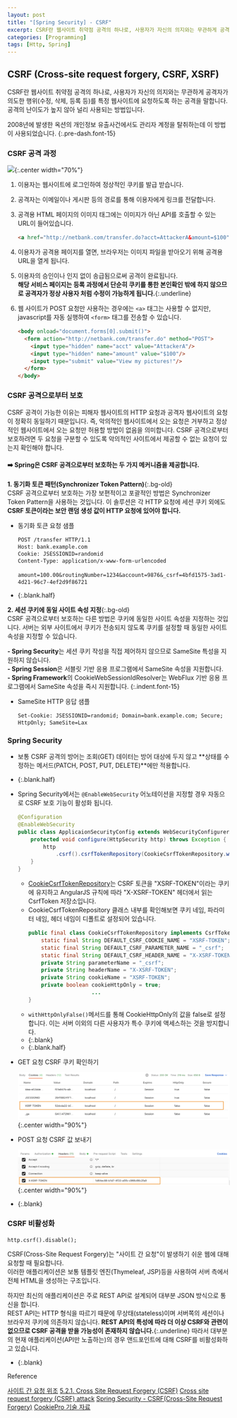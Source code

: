 ```yaml
---
layout: post
title: "[Spring Security] - CSRF"
excerpt: CSRF란 웹사이트 취약점 공격의 하나로, 사용자가 자신의 의지와는 무관하게 공격자가 의도한 행위(수정, 삭제, 등록 등)를 특정 웹사이트에 요청하게 하는 공격을 말합니다.
categories: [Programming]
tags: [Http, Spring]
---
```


## CSRF (Cross-site request forgery, CSRF, XSRF)
CSRF란 웹사이트 취약점 공격의 하나로, 사용자가 자신의 의지와는 무관하게 공격자가 의도한 행위(수정, 삭제, 등록 등)를 특정 웹사이트에 요청하도록 하는 공격을 말합니다. 공격의 난이도가 높지 않아 널리 사용되는 방법입니다.

2008년에 발생한 옥션의 개인정보 유출사건에서도 관리자 계정을 탈취하는데 이 방법이 사용되었습니다.
{:.pre-dash.font-15}


### CSRF 공격 과정
![](https://www.imperva.com/learn/wp-content/uploads/sites/13/2019/01/csrf-cross-site-request-forgery.png){:.center width="70%"}

1. 이용자는 웹사이트에 로그인하여 정상적인 쿠키를 발급 받습니다.
2. 공격자는 이메일이나 게시판 등의 경로를 통해 이용자에게 링크를 전달합니다.
3. 공격용 HTML 페이지의 이미지 태그에는 이미지가 아닌 API를 호출할 수 있는 URL이 들어있습니다.  
   ```html
   <a href="http://netbank.com/transfer.do?acct=AttackerA&amount=$100">Read more!</a>
   ```
4. 이용자가 공격용 페이지를 열면, 브라우저는 이미지 파일을 받아오기 위해 공격용 URL을 열게 됩니다.
5. 이용자의 승인이나 인지 없이 송급됨으로써 공격이 완료됩니다.  
   **해당 서비스 페이지는 등록 과정에서 단순히 쿠키를 통한 본인확인 밖에 하지 않으므로 공격자가 정상 사용자 처럼 수정이 가능하게 됩니다.**{:.underline}
6. 웹 사이트가 POST 요청만 사용하는 경우에는 `<a>` 태그는 사용할 수 없지만, javascript를 자동 실행하여 `<form>` 태그를 전송할 수 있습니다.

    ```html
    <body onload="document.forms[0].submit()">
      <form action="http://netbank.com/transfer.do" method="POST">
        <input type="hidden" name="acct" value="AttackerA"/>
        <input type="hidden" name="amount" value="$100"/>
        <input type="submit" value="View my pictures!"/>
      </form>
    </body>
    ```


### CSRF 공격으로부터 보호
CSRF 공격이 가능한 이유는 피해자 웹사이트의 HTTP 요청과 공격자 웹사이트의 요청이 정확히 동일하기 때문입니다.
즉, 악의적인 웹사이트에서 오는 요청은 거부하고 정상적인 웹사이트에서 오는 요청만 허용할 방법이 없음을 의미합니다.
CSRF 공격으로부터 보호하려면 두 요청을 구분할 수 있도록 악의적인 사이트에서 제공할 수 없는 요청이 있는지 확인해야 합니다.

#### ➡️ Spring은 CSRF 공격으로부터 보호하는 두 가지 메커니즘을 제공합니다.

**1. 동기화 토큰 패턴(Synchronizer Token Pattern)**{:.bg-old}  
   CSRF 공격으로부터 보호하는 가장 보편적이고 포괄적인 방법은 Synchronizer Token Pattern을 사용하는 것입니다. 
   이 솔루션은 각 HTTP 요청에 세션 쿠키 외에도 **CSRF 토큰이라는 보안 랜덤 생성 값이 HTTP 요청에 있어야 합니다.**

   - 동기화 토큰 요청 샘플
      ```text
     POST /transfer HTTP/1.1
     Host: bank.example.com
     Cookie: JSESSIONID=randomid
     Content-Type: application/x-www-form-urlencoded
     
     amount=100.00&routingNumber=1234&account=9876&_csrf=4bfd1575-3ad1-4d21-96c7-4ef2d9f86721
      ```
   - {:.blank.half}

**2. 세션 쿠키에 동일 사이트 속성 지정**{:.bg-old}  
   CSRF 공격으로부터 보호하는 다른 방법은 쿠키에 동일한 사이트 속성을 지정하는 것입니다. 
   서버는 외부 사이트에서 쿠키가 전송되지 않도록 쿠키를 설정할 때 동일한 사이트 속성을 지정할 수 있습니다.

**- Spring Security**는 세션 쿠키 작성을 직접 제어하지 않으므로 SameSite 특성을 지원하지 않습니다.   
**- Spring Session**은 서블릿 기반 응용 프로그램에서 SameSite 속성을 지원합니다.  
**- Spring Framework**의 CookieWebSessionIdResolver는 WebFlux 기반 응용 프로그램에서 SameSite 속성을 즉시 지원합니다.
{:.indent.font-15}

   - SameSite HTTP 응답 샘플
     ```text
     Set-Cookie: JSESSIONID=randomid; Domain=bank.example.com; Secure; HttpOnly; SameSite=Lax
     ```

### Spring Security
- 보통 CSRF 공격의 방어는 조회(GET) 데이터는 방어 대상에 두지 않고 **상태를 수정하는 메서드(PATCH, POST, PUT, DELETE)**에만 적용합니다.
- {:.blank.half}
- Spring Security에서는 `@EnableWebSecurity` 어노테이션을 지정할 경우 자동으로 CSRF 보호 기능이 활성화 됩니다.
    ```java
    @Configuration
    @EnableWebSecurity
    public class ApplicaionSecurityConfig extends WebSecurityConfigurerAdapter {
        protected void configure(HttpSecurity http) throws Exception {
            http
                .csrf().csrfTokenRepository(CookieCsrfTokenRepository.withHttpOnlyFalse());
        }
    }
    ```
  - [CookieCsrfTokenRepository](https://docs.spring.io/spring-security/site/docs/4.2.20.RELEASE/apidocs/org/springframework/security/web/csrf/CookieCsrfTokenRepository.html)는 CSRF 토큰을 "XSRF-TOKEN"이라는 쿠키에 유지하고 AngularJS 규칙에 따라 "X-XSRF-TOKEN" 헤더에서 읽는 CsrfToken 저장소입니다.
  - CookieCsrfTokenRepository 클래스 내부를 확인해보면 쿠키 네임, 파라미터 네임, 헤더 네임이 디폴트로 설정되어 있습니다.
    ```java
    public final class CookieCsrfTokenRepository implements CsrfTokenRepository {
        static final String DEFAULT_CSRF_COOKIE_NAME = "XSRF-TOKEN";
        static final String DEFAULT_CSRF_PARAMETER_NAME = "_csrf";
        static final String DEFAULT_CSRF_HEADER_NAME = "X-XSRF-TOKEN";
        private String parameterName = "_csrf";
        private String headerName = "X-XSRF-TOKEN";
        private String cookieName = "XSRF-TOKEN";
        private boolean cookieHttpOnly = true;
                        ...
    }
    ```
  - `withHttpOnlyFalse()`메서드를 통해 CookieHttpOnly의 값을 false로 설정합니다. 이는 서버 이외의 다른 사용자가 특수 쿠키에 액세스하는 것을 방지합니다.
  - {:.blank}
  - {:.blank.half}

- GET 요청 CSRF 쿠키 확인하기

  ![](/image/programming/get-xsrf.png){:.center width="90%"}

- POST 요청 CSRF 값 보내기

  ![](/image/programming/post-xsrf.png){:.center width="90%"}

- {:.blank}

### CSRF 비활성화
`http.csrf().disable();`

CSRF(Cross-Site Request Forgery)는 "사이트 간 요청"이 발생하기 쉬운 웹에 대해 요청할 때 필요합니다.  
이러한 애플리케이션은 보통 템플릿 엔진(Thymeleaf, JSP)등을 사용하여 서버 측에서 전체 HTML을 생성하는 구조입니다. 

하지만 최신의 애플리케이션은 주로 REST API로 설계되어 대부분 JSON 방식으로 통신을 합니다.  
REST API는 HTTP 형식을 따르기 때문에 무상태(stateless)이며 서버쪽의 세션이나 브라우저 쿠키에 의존하지 않습니다.
**REST API의 특성에 따라 더 이상 CSRF와 관련이 없으므로 CSRF 공격을 받을 가능성이 존재하지 않습니다.**{:.underline}
따라서 대부분의 현재 애플리케이션(API만 노출하는)의 경우 앤드포인트에 대해 CSRF를 비활성화하고 있습니다.

- {:.blank}

<div class="post-reference">
   <p>Reference</p>
   <a href="https://ko.wikipedia.org/wiki/%EC%82%AC%EC%9D%B4%ED%8A%B8_%EA%B0%84_%EC%9A%94%EC%B2%AD_%EC%9C%84%EC%A1%B0">사이트 간 요청 위조</a>
   <a href="https://docs.spring.io/spring-security/site/docs/5.3.x/reference/html5/#csrf">5.2.1. Cross Site Request Forgery (CSRF)</a>
   <a href="https://www.imperva.com/learn/application-security/csrf-cross-site-request-forgery/">Cross site request forgery (CSRF) attack</a>
   <a href="https://zzang9ha.tistory.com/341">Spring Security - CSRF(Cross-Site Request Forgery)</a>
   <a href="https://www.cookiepro.com/knowledge/httponly-cookie/">CookiePro 기술 자료</a>
</div>

